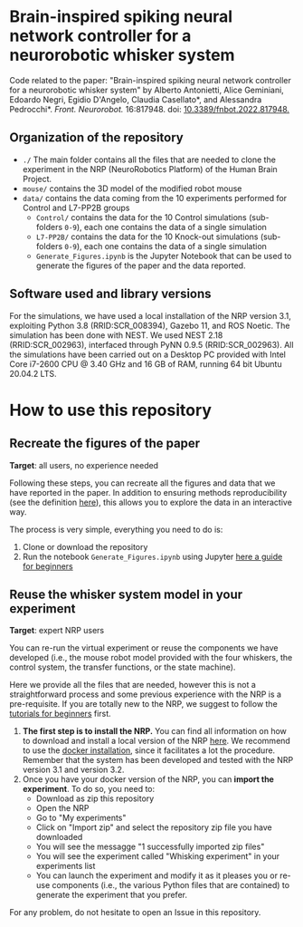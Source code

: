 # Brain-inspired spiking neural network controller for a neurorobotic whisker system
Code related to the paper: "Brain-inspired spiking neural network controller for a neurorobotic whisker system" by Alberto Antonietti, Alice Geminiani, Edoardo Negri, Egidio D'Angelo, Claudia Casellato*, and Alessandra Pedrocchi*. _Front. Neurorobot._ 16:817948. doi: [10.3389/fnbot.2022.817948.](https://doi.org/10.3389/fnbot.2022.817948)

## Organization of the repository
- `./` The main folder contains all the files that are needed to clone the experiment in the NRP (NeuroRobotics Platform) of the Human Brain Project.
- `mouse/` contains the 3D model of the modified robot mouse
- `data/` contains the data coming from the 10 experiments performed for Control and L7-PP2B groups
  - `Control/` contains the data for the 10 Control simulations (sub-folders `0-9`), each one contains the data of a single simulation
  - `L7-PP2B/` contains the data for the 10 Knock-out simulations (sub-folders `0-9`), each one contains the data of a single simulation
  - `Generate_Figures.ipynb` is the Jupyter Notebook that can be used to generate the figures of the paper and the data reported.

## Software used and library versions
For the simulations, we have used a local installation of the NRP version 3.1, exploiting Python 3.8 (RRID:SCR_008394), Gazebo 11, and ROS Noetic.
The simulation has been done with NEST. We used NEST 2.18 (RRID:SCR_002963), interfaced through PyNN 0.9.5 (RRID:SCR_002963).
All the simulations have been carried out on a Desktop PC provided with Intel Core i7-2600 CPU @ 3.40 GHz and 16 GB of RAM, running 64 bit Ubuntu 20.04.2 LTS.

# How to use this repository

## Recreate the figures of the paper
**Target**: all users, no experience needed

Following these steps, you can recreate all the figures and data that we have reported in the paper. In addition to ensuring methods reproducibility (see the definition [here](https://www.frontiersin.org/articles/10.3389/fninf.2017.00076/full)), this allows you to explore the data in an interactive way.

The process is very simple, everything you need to do is:
1) Clone or download the repository
2) Run the notebook `Generate_Figures.ipynb` using Jupyter [here a guide for beginners](https://jupyter-notebook-beginner-guide.readthedocs.io/en/latest/)

## Reuse the whisker system model in your experiment
**Target**: expert NRP users

You can re-run the virtual experiment or reuse the components we have developed (i.e., the mouse robot model provided with the four whiskers, the control system, the transfer functions, or the state machine).

Here we provide all the files that are needed, however this is not a straightforward process and some previous experience with the NRP is a pre-requisite.
If you are totally new to the NRP, we suggest to follow the [tutorials for beginners](https://neurorobotics.net/Documentation/latest/nrp/tutorials.html) first.

1) **The first step is to install the NRP.** You can find all information on how to download and install a local version of the NRP [here](https://neurorobotics.net/access-the-nrp.html). We recommend to use the [docker installation](https://neurorobotics.net/Documentation/latest/nrp/user_manual/docker_installation.html#docker-installation), since it facilitates a lot the procedure. Remember that the system has been developed and tested with the NRP version 3.1 and version 3.2.
2) Once you have your docker version of the NRP, you can **import the experiment**. To do so, you need to:
    - Download as zip this repository
    - Open the NRP
    - Go to "My experiments"
    - Click on "Import zip" and select the repository zip file you have downloaded
    - You will see the messagge "1 successfully imported zip files"
    - You will see the experiment called "Whisking experiment" in your experiments list
    - You can launch the experiment and modify it as it pleases you or re-use components (i.e., the various Python files that are contained) to generate the experiment that you prefer.

For any problem, do not hesitate to open an Issue in this repository.
